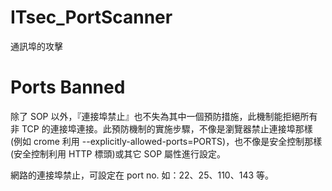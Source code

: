 # ITsec_PortScanner
通訊埠的攻擊

# Ports Banned

除了 SOP 以外，『連接埠禁止』也不失為其中一個預防措施，此機制能拒絕所有非 TCP 的連接埠連接。此預防機制的實施步驟，不像是瀏覽器禁止連接埠那樣 (例如 crome 利用 --explicitly-allowed-ports=PORTS)，也不像是安全控制那樣(安全控制利用 HTTP 標頭)或其它 SOP 屬性進行設定。

網路的連接埠禁止，可設定在 port no. 如：22、25、110、143 等。

